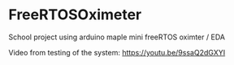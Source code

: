 # FreeRTOSOximeter
School project using arduino maple mini freeRTOS oximter / EDA

Video from testing of the system: https://youtu.be/9ssaQ2dGXYI 


